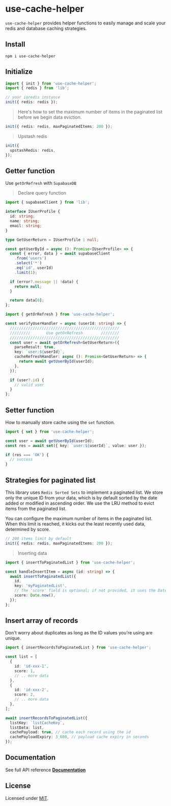 # use-cache-helper

`use-cache-helper` provides helper functions to easily manage and scale your redis and database caching strategies.

## Install

```
npm i use-cache-helper
```

## Initialize

```ts
import { init } from 'use-cache-helper';
import { redis } from 'lib';

// your ioredis instance
init({ redis: redis });
```

> Here's how to set the maximum number of items in the paginated list before we begin data eviction.

```ts
init({ redis: redis, maxPaginatedItems: 200 });
```

> Upstash redis

```ts
init({
  upstashRedis: redis,
});
```

## Getter function

Use `getOrRefresh` with `SupabaseDB`

> Declare query function

```ts
import { supabaseClient } from 'lib';

interface IUserProfile {
  id: string;
  name: string;
  email: string;
}

type GetUserReturn = IUserProfile | null;

const getUserById = async (): Promise<IUserProfile> => {
  const { error, data } = await supabaseClient
    .from('users')
    .select('*')
    .eq('id', userId)
    .limit(1);

  if (error?.message || !data) {
    return null;
  }

  return data[0];
};
```

```ts
import { getOrRefresh } from 'use-cache-helper';

const verifyUserHandler = async (userId: string) => {
  ////////////////////////////////////////////////
  /////////       Use getOrRefresh        ////////
  ////////////////////////////////////////////////
  const user = await getOrRefresh<GetUserReturn>({
    parseResult: true,
    key: `user:${userId}`,
    cacheRefreshHandler: async (): Promise<GetUserReturn> => {
      return await getUserById(userId);
    },
  });

  if (user?.id) {
    // valid user
  }
};
```

## Setter function

How to manually store cache using the `set` function.

```ts
import { set } from 'use-cache-helper';

const user = await getUserById(userId);
const res = await set({ key: `user:${userId}`, value: user });

if (res === 'OK') {
  // success
}
```

## Strategies for paginated list

This library uses `Redis Sorted Sets` to implement a paginated list. We store only the unique ID from your data, which is by default sorted by the date added or modified in ascending order. We use the LRU method to evict items from the paginated list.

You can configure the maximum number of items in the paginated list. When this limit is reached, it kicks out the least recently used data, determined by score.

```ts
// 200 items limit by default
init({ redis: redis, maxPaginatedItems: 200 });
```

> Inserting data

```ts
import { insertToPaginatedList } from 'use-cache-helper';

const handleInsertItem = async (id: string) => {
  await insertToPaginatedList({
    id,
    key: 'myPaginatedList',
    // The 'score' field is optional; if not provided, it uses the Date.now() value.
    score: Date.now(),
  });
};
```

## Insert array of records

Don't worry about duplicates as long as the ID values you're using are unique.

```ts
import { insertRecordsToPaginatedList } from 'use-cache-helper';

const list = [
  {
    id: 'id-xxx-1',
    score: 1,
    // .. more data
  },
  {
    id: 'id-xxx-2',
    score: 2,
    // .. more data
  },
];

await insertRecordsToPaginatedList({
  listKey: `listCacheKey`,
  listData: list,
  cachePayload: true, // cache each record using the id
  cachePayloadExpiry: 3_600, // payload cache expiry in seconds
});
```

## Documentation

See full API reference <a href="./docs/README.md"><b>Documentation</b></a>

## License

Licensed under [MIT](./LICENSE).
